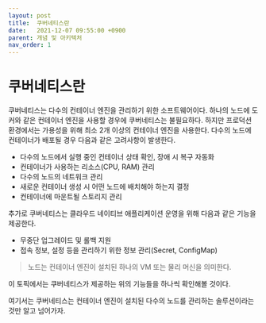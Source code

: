 ```yaml
---
layout: post
title:  쿠버네티스란
date:   2021-12-07 09:55:00 +0900
parent: 개념 및 아키텍처
nav_order: 1
---
```


# 쿠버네티스란
쿠버네티스는 다수의 컨테이너 엔진을 관리하기 위한 소프트웨어이다. 하나의 노드에 도커와 같은 컨테이너 엔진을 사용할 경우에 쿠버네티스는 불필요하다. 하지만 프로덕션 환경에서는 가용성을 위해 최소 2개 이상의 컨테이너 엔진을 사용한다. 다수의 노드에 컨테이너가 배포될 경우 다음과 같은 고려사항이 발생한다.  

- 다수의 노드에서 실행 중인 컨테이너 상태 확인, 장애 시 복구 자동화
- 컨테이너가 사용하는 리소스(CPU, RAM) 관리
- 다수의 노드의 네트워크 관리
- 새로운 컨테이너 생성 시 어떤 노드에 배치해야 하는지 결정
- 컨테이너에 마운트될 스토리지 관리

추가로 쿠버네티스는 클라우드 네이티브 애플리케이션 운영을 위해 다음과 같은 기능을 제공한다.

- 무중단 업그레이드 및 롤백 지원
- 접속 정보, 설정 등을 관리하기 위한 정보 관리(Secret, ConfigMap)

> 노드는 컨테이너 엔진이 설치된 하나의 VM 또는 물리 머신을 의미한다.


이 토픽에서는 쿠버네티스가 제공하는 위의 기능들을 하나씩 확인해볼 것이다.

여기서는 쿠버네티스는 컨테이너 엔진이 설치된 다수의 노드를 관리하는 솔루션이라는 것만 알고 넘어가자.
